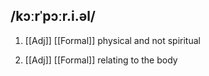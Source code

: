 ## /kɔːrˈpɔːr.i.əl/
1. [[Adj]] [[Formal]]
physical and not spiritual

2. [[Adj]] [[Formal]]
relating to the body